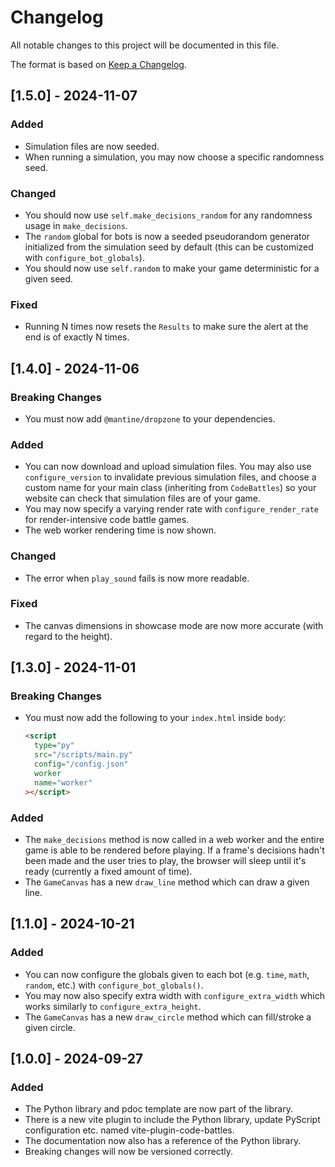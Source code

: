# Changelog

All notable changes to this project will be documented in this file.

The format is based on [Keep a Changelog](https://keepachangelog.com/en/1.1.0/).

## [1.5.0] - 2024-11-07

### Added

- Simulation files are now seeded.
- When running a simulation, you may now choose a specific randomness seed.

### Changed

- You should now use `self.make_decisions_random` for any randomness usage in `make_decisions`.
- The `random` global for bots is now a seeded pseudorandom generator initialized from the simulation seed by default (this can be customized with `configure_bot_globals`).
- You should now use `self.random` to make your game deterministic for a given seed.

### Fixed

- Running N times now resets the `Results` to make sure the alert at the end is of exactly N times.

## [1.4.0] - 2024-11-06

### Breaking Changes

- You must now add `@mantine/dropzone` to your dependencies.

### Added

- You can now download and upload simulation files. You may also use `configure_version` to invalidate previous simulation files, and choose a custom name for your main class (inheriting from `CodeBattles`) so your website can check that simulation files are of your game.
- You may now specify a varying render rate with `configure_render_rate` for render-intensive code battle games.
- The web worker rendering time is now shown.

### Changed

- The error when `play_sound` fails is now more readable.

### Fixed

- The canvas dimensions in showcase mode are now more accurate (with regard to the height).

## [1.3.0] - 2024-11-01

### Breaking Changes

- You must now add the following to your `index.html` inside `body`:

  ```html
  <script
    type="py"
    src="/scripts/main.py"
    config="/config.json"
    worker
    name="worker"
  ></script>
  ```

### Added

- The `make_decisions` method is now called in a web worker and the entire game is able to be rendered before playing. If a frame's decisions hadn't been made and the user tries to play, the browser will sleep until it's ready (currently a fixed amount of time).
- The `GameCanvas` has a new `draw_line` method which can draw a given line.

## [1.1.0] - 2024-10-21

### Added

- You can now configure the globals given to each bot (e.g. `time`, `math`, `random`, etc.) with `configure_bot_globals()`.
- You may now also specify extra width with `configure_extra_width` which works similarly to `configure_extra_height`.
- The `GameCanvas` has a new `draw_circle` method which can fill/stroke a given circle.

## [1.0.0] - 2024-09-27

### Added

- The Python library and pdoc template are now part of the library.
- There is a new vite plugin to include the Python library, update PyScript configuration etc. named vite-plugin-code-battles.
- The documentation now also has a reference of the Python library.
- Breaking changes will now be versioned correctly.
